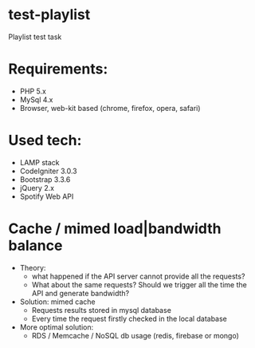 # test-playlist
Playlist test task


# Requirements:
 - PHP 5.x
 - MySql 4.x
 - Browser, web-kit based (chrome, firefox, opera, safari)


# Used tech:
 - LAMP stack
 - CodeIgniter 3.0.3
 - Bootstrap 3.3.6
 - jQuery 2.x
 - Spotify Web API 
 
# Cache / mimed load|bandwidth balance
 - Theory:
    - what happened if the API server cannot provide all the requests? 
    - What about the same requests? Should we trigger all the time the API and generate bandwidth? 
 - Solution: mimed cache
    - Requests results stored in mysql database
    - Every time the request firstly checked in the local database
 - More optimal solution: 
    - RDS / Memcache / NoSQL db usage (redis, firebase or mongo)
